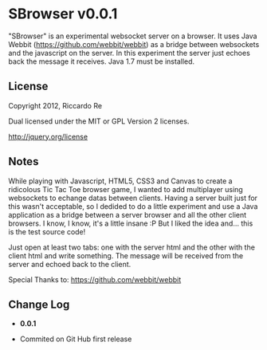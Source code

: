 SBrowser v0.0.1
=================
"SBrowser" is an experimental websocket server on a browser.
It uses Java Webbit (https://github.com/webbit/webbit) as a bridge between websockets and the javascript on the server.
In this experiment the server just echoes back the message it receives.
Java 1.7 must be installed.

License
-------
Copyright 2012, Riccardo Re

Dual licensed under the MIT or GPL Version 2 licenses.

<http://jquery.org/license>

Notes
-----
While playing with Javascript, HTML5, CSS3 and Canvas to create a ridicolous Tic Tac Toe browser game, I wanted to add multiplayer using websockets to echange datas between clients.
Having a server built just for this wasn't acceptable, so I dedided to do a little experiment and use a Java application as a bridge between a server browser and all the other client browsers.
I know, I know, it's a little insane :P
But I liked the idea and... this is the test source code!

Just open at least two tabs: one with the server html and the other with the client html and write something.
The message will be received from the server and echoed back to the client.

Special Thanks to:
https://github.com/webbit/webbit

Change Log
----------
 * __0.0.1__
  - Commited on Git Hub first release